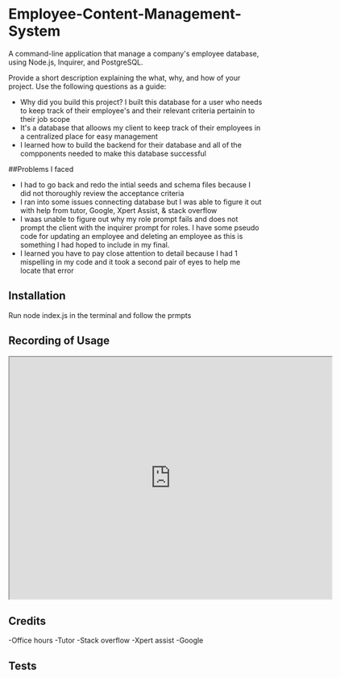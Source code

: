 # Employee-Content-Management-System
A command-line application that manage a company's employee database, using Node.js, Inquirer, and PostgreSQL.

Provide a short description explaining the what, why, and how of your project. Use the following questions as a guide:

- Why did you build this project? I built this database for a user who needs to keep track of their employee's and their relevant criteria pertainin to their job scope
- It's a database that alloows my client to keep track of their employees in a centralized place for easy management
- I learned how to build the backend for their database and all of the compponents needed to make this database successful

 ##Problems I faced
 - I had to go back and redo the intial seeds and schema files because I did not thoroughly review the acceptance criteria
 - I ran into some issues connecting database but I was able to figure it out with help from tutor, Google, Xpert Assist, & stack overflow
 - I waas unable to figure out why my role prompt fails and does not prompt the client with the inquirer prompt for roles. I have some pseudo code for updating an employee and deleting an employee as this is something I had hoped to include in my final.
 - I learned you have to pay close attention to detail because I had 1 mispelling in my code and it took a second pair of eyes to help me locate that error 

## Installation

Run node index.js in the terminal and follow the prmpts 

## Recording of Usage

<iframe src="https://drive.google.com/file/d/1k3DoiZ_3zKlnK3bx8joM34jR5ChG61pB/preview" width="640" height="480"></iframe>

## Credits

-Office hours
-Tutor
-Stack overflow
-Xpert assist
-Google


## Tests

